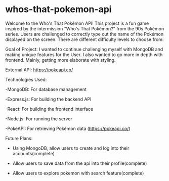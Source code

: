 # whos-that-pokemon-api
Welcome to the Who's That Pokémon API! This project is a fun game inspired by the intermission "Who's That Pokémon?" from the 90s Pokémon series. Users are challenged to correctly type out the name of the Pokémon displayed on the screen. There are different difficulty levels to choose from:

Goal of Project: 
I wanted to continue challenging myself with MongoDB and making unique features for the User. I also wanted to go more in depth with frontend. Mainly, getting more elaborate with styling.

External API: https://pokeapi.co/

Technologies Used:

-MongoDB: For database management

-Express.js: For building the backend API

-React: For building the frontend interface

-Node.js: For running the server

-PokeAPI: For retrieving Pokémon data (https://pokeapi.co/)

Future Plans:

- Using MongoDB, allow users to create and log into their accounts(complete)
  
- Allow users to save data from the api into their profile(complete)

- Allow users to explore pokemon with search feature(complete)

  



